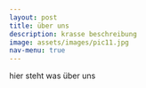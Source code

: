 ```yaml
---
layout: post
title: über uns
description: krasse beschreibung
image: assets/images/pic11.jpg
nav-menu: true
---
```


hier steht was über uns
